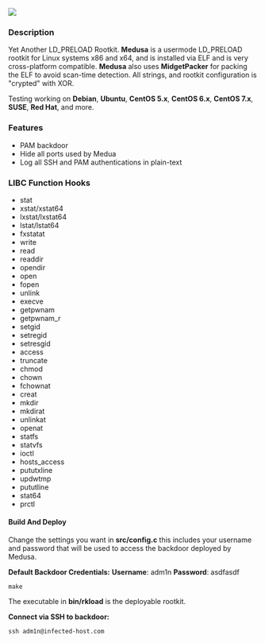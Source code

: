 ![](https://files.catbox.moe/dzc09n.png)
### Description
Yet Another LD_PRELOAD Rootkit. **Medusa** is a usermode LD_PRELOAD rootkit for Linux systems x86 and x64, and is installed via ELF and is very cross-platform compatible. **Medusa** also uses **MidgetPacker** for packing the ELF to avoid scan-time detection. All strings, and rootkit configuration is "crypted" with XOR.

Testing working on **Debian**, **Ubuntu**, **CentOS 5.x**, **CentOS 6.x**, **CentOS 7.x**, **SUSE**, **Red Hat**, and more.

### Features

- PAM backdoor
- Hide all ports used by Medua
- Log all SSH and PAM authentications in plain-text

### LIBC Function Hooks

- stat
- xstat/xstat64
- lxstat/lxstat64
- lstat/lstat64
- fxstatat
- write
- read
- readdir
- opendir
- open
- fopen
- unlink
- execve
- getpwnam
- getpwnam_r
- setgid
- setregid
- setresgid
- access
- truncate
- chmod
- chown
- fchownat
- creat
- mkdir
- mkdirat
- unlinkat
- openat
- statfs
- statvfs
- ioctl
- hosts_access
- pututxline
- updwtmp
- pututline
- stat64
- prctl

#### Build And Deploy

Change the settings you want in **src/config.c** this includes your username and password that will be used to access the backdoor deployed by Medusa. 

**Default Backdoor Credentials:**
**Username**: adm1n
**Password**: asdfasdf

```ssh
make
```

The executable in **bin/rkload** is the deployable rootkit.

**Connect via SSH to backdoor:**
```ssh
ssh adm1n@infected-host.com
```
